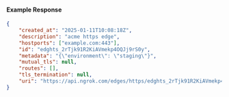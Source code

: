 <!-- Code generated for API Clients. DO NOT EDIT. -->

#### Example Response

```json
{
	"created_at": "2025-01-11T10:08:18Z",
	"description": "acme https edge",
	"hostports": ["example.com:443"],
	"id": "edghts_2rTjk91R2KiAVmekp4OQJj9rS0y",
	"metadata": "{\"environment\": \"staging\"}",
	"mutual_tls": null,
	"routes": [],
	"tls_termination": null,
	"uri": "https://api.ngrok.com/edges/https/edghts_2rTjk91R2KiAVmekp4OQJj9rS0y"
}
```
